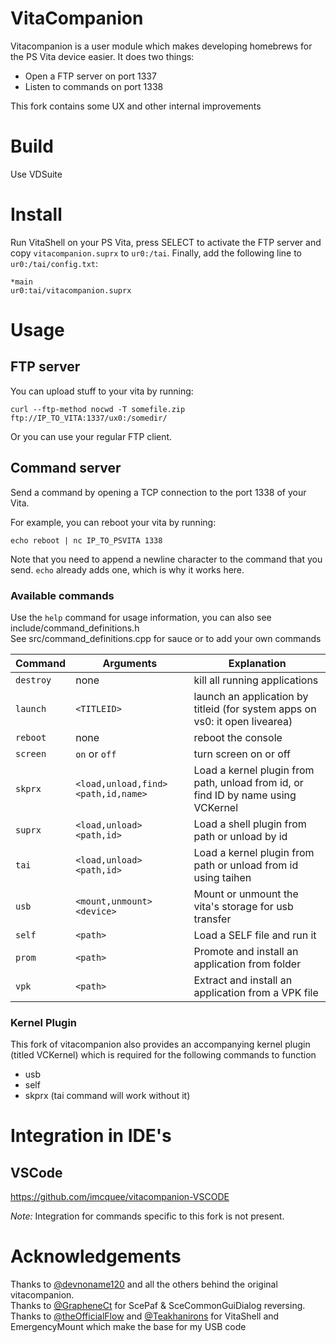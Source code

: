 # VitaCompanion

Vitacompanion is a user module which makes developing homebrews for the PS Vita device easier. It does two things:
- Open a FTP server on port 1337
- Listen to commands on port 1338

This fork contains some UX and other internal improvements

# Build

Use VDSuite

# Install

Run VitaShell on your PS Vita, press SELECT to activate the FTP server and copy `vitacompanion.suprx` to `ur0:/tai`. Finally, add the following line to `ur0:/tai/config.txt`:

```
*main
ur0:tai/vitacompanion.suprx
```

# Usage

## FTP server

You can upload stuff to your vita by running:
```
curl --ftp-method nocwd -T somefile.zip ftp://IP_TO_VITA:1337/ux0:/somedir/
```
Or you can use your regular FTP client.

## Command server

Send a command by opening a TCP connection to the port 1338 of your Vita.

For example, you can reboot your vita by running:
```
echo reboot | nc IP_TO_PSVITA 1338
```

Note that you need to append a newline character to the command that you send. `echo` already adds one, which is why it works here.

### Available commands

Use the `help` command for usage information, you can also see include/command_definitions.h  
See src/command_definitions.cpp for sauce or to add your own commands

| Command   | Arguments     | Explanation                  |
| --------- | ------------- | ---------------------------- |
| `destroy` | none          | kill all running applications |
| `launch`  | `<TITLEID>`   | launch an application by titleid (for system apps on vs0: it open livearea)|
| `reboot`  | none          | reboot the console           |
| `screen`  | `on` or `off` | turn screen on or off        |
| `skprx`   | `<load,unload,find> <path,id,name>` | Load a kernel plugin from path, unload from id, or find ID by name using VCKernel|
| `suprx`   | `<load,unload> <path,id>` | Load a shell plugin from path or unload by id |
| `tai`     | `<load,unload> <path,id>`| Load a kernel plugin from path or unload from id using taihen|
| `usb`     | `<mount,unmount> <device>` | Mount or unmount the vita's storage for usb transfer |
| `self`    | `<path>` | Load a SELF file and run it |
| `prom`    | `<path>` | Promote and install an application from folder |
| `vpk`     | `<path>` | Extract and install an application from a VPK file |

### Kernel Plugin

This fork of vitacompanion also provides an accompanying kernel plugin (titled VCKernel) which is required for the following commands to function  
 - usb
 - self
 - skprx (tai command will work without it)  

# Integration in IDE's
 
 ## VSCode
 
 https://github.com/imcquee/vitacompanion-VSCODE
 
*Note:* Integration for commands specific to this fork is not present.

# Acknowledgements 

Thanks to [@devnoname120](https://github.com/devnoname120) and all the others behind the original vitacompanion.  
Thanks to [@GrapheneCt](https://github.com/GrapheneCt) for ScePaf & SceCommonGuiDialog reversing.  
Thanks to [@theOfficialFlow](https://github.com/theOfficialFlow) and [@Teakhanirons](https://github.com/teakhanirons) for VitaShell and EmergencyMount which make the base for my USB code